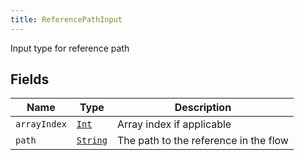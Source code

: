 ```yaml
---
title: ReferencePathInput
---
```


Input type for reference path

## Fields

| Name | Type | Description |
|------|------|-------------|
| `arrayIndex` | [`Int`](../scalar/int.md) | Array index if applicable |
| `path` | [`String`](../scalar/string.md) | The path to the reference in the flow |
